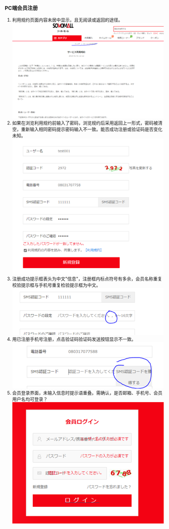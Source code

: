 ### PC端会员注册
1. 利用规约页面内容未居中显示，且无阅读或返回的途径。
![20201030155210](https://raw.githubusercontent.com/a1609jk/Typora-Picgo/master/imgs/20201030155210.png)
2. 如果在浏览利用规约前输入了密码，浏览规约后采用返回上一形式，密码被清空，重新输入相同密码提示密码输入不一致。能否成功注册或验证码是否变化未知。
![20201030155559](https://raw.githubusercontent.com/a1609jk/Typora-Picgo/master/imgs/20201030155559.png)
3. 注册成功提示框表头为中文"信息"，注册框内标点符号有多余，会员名称重复校验提示框与手机号重复检验提示框为中文。
   ![20201030155947](https://raw.githubusercontent.com/a1609jk/Typora-Picgo/master/imgs/20201030155947.png)
4. 用已注册手机号注册，点击验证码验证码发送按钮显示不一致。
   ![20201030160234](https://raw.githubusercontent.com/a1609jk/Typora-Picgo/master/imgs/20201030160234.png)
5. 会员登录界面，未输入信息时提示语重叠。需确认，是否邮箱、手机号、会员用户名均可登录？
![20201030160727](https://raw.githubusercontent.com/a1609jk/Typora-Picgo/master/imgs/20201030160727.png)